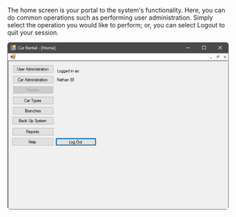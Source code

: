 The home screen is your portal to the system's functionality. Here, you can do common operations such as performing user administration. Simply select the operation you would like to perform; or, you can select Logout to quit your session.

![The home screen](Home.png)
